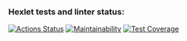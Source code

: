 ### Hexlet tests and linter status:
[![Actions Status](https://github.com/Ahiru77/java-project-71/actions/workflows/hexlet-check.yml/badge.svg)](https://github.com/Ahiru77/java-project-71/actions)
[![Maintainability](https://api.codeclimate.com/v1/badges/ca9fb62d51a0d52e47cb/maintainability)](https://codeclimate.com/github/Ahiru77/java-project-71/maintainability)
[![Test Coverage](https://api.codeclimate.com/v1/badges/ca9fb62d51a0d52e47cb/test_coverage)](https://codeclimate.com/github/Ahiru77/java-project-71/test_coverage)
